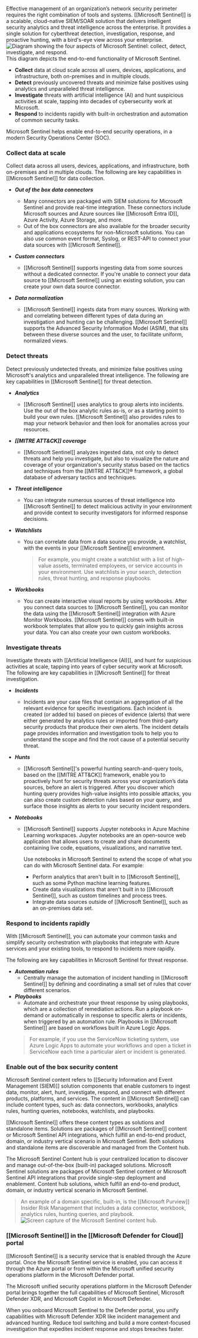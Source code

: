 Effective management of an organization’s network security perimeter requires the right combination of tools and systems. [[Microsoft Sentinel]] is a scalable, cloud-native SIEM/SOAR solution that delivers intelligent security analytics and threat intelligence across the enterprise. It provides a single solution for cyberthreat detection, investigation, response, and proactive hunting, with a bird's-eye view across your enterprise.![Diagram showing the four aspects of Microsoft Sentinel: collect, detect, investigate, and respond.](https://learn.microsoft.com/en-us/training/wwl-sci/describe-security-capabilities-of-azure-sentinel/media/3-four-aspects-azure-sentinel.png)This diagram depicts the end-to-end functionality of Microsoft Sentinel.

- **Collect** data at cloud scale across all users, devices, applications, and infrastructure, both on-premises and in multiple clouds.
- **Detect** previously uncovered threats and minimize false positives using analytics and unparalleled threat intelligence.
- **Investigate** threats with artificial intelligence (AI) and hunt suspicious activities at scale, tapping into decades of cybersecurity work at Microsoft.
- **Respond** to incidents rapidly with built-in orchestration and automation of common security tasks.

Microsoft Sentinel helps enable end-to-end security operations, in a modern Security Operations Center (SOC).
### Collect data at scale
Collect data across all users, devices, applications, and infrastructure, both on-premises and in multiple clouds. The following are key capabilities in [[Microsoft Sentinel]] for data collection.

- _**Out of the box data connectors**_
	- Many connectors are packaged with SIEM solutions for Microsoft Sentinel and provide real-time integration. These connectors include Microsoft sources and Azure sources like [[Microsoft Entra ID]], Azure Activity, Azure Storage, and more.
	- Out of the box connectors are also available for the broader security and applications ecosystems for non-Microsoft solutions. You can also use common event format, Syslog, or REST-API to connect your data sources with [[Microsoft Sentinel]].
    
- _**Custom connectors**_
	- [[Microsoft Sentinel]] supports ingesting data from some sources without a dedicated connector. If you're unable to connect your data source to [[Microsoft Sentinel]] using an existing solution, you can create your own data source connector.
    
- _**Data normalization**_
	- [[Microsoft Sentinel]] ingests data from many sources. Working with and correlating between different types of data during an investigation and hunting can be challenging. [[Microsoft Sentinel]] supports the Advanced Security Information Model (ASIM), that sits between these diverse sources and the user, to facilitate uniform, normalized views.
### Detect threats
Detect previously undetected threats, and minimize false positives using Microsoft's analytics and unparalleled threat intelligence. The following are key capabilities in [[Microsoft Sentinel]] for threat detection.

- _**Analytics**_ 
	- [[Microsoft Sentinel]] uses analytics to group alerts into incidents. Use the out of the box analytic rules as-is, or as a starting point to build your own rules. [[Microsoft Sentinel]] also provides rules to map your network behavior and then look for anomalies across your resources.
    
- _**[[MITRE ATT&CK]] coverage**_
	- [[Microsoft Sentinel]] analyzes ingested data, not only to detect threats and help you investigate, but also to visualize the nature and coverage of your organization's security status based on the tactics and techniques from the [[MITRE ATT&CK]]® framework, a global database of adversary tactics and techniques.
    
- _**Threat intelligence**_
	- You can integrate numerous sources of threat intelligence into [[Microsoft Sentinel]] to detect malicious activity in your environment and provide context to security investigators for informed response decisions.
    
- _**Watchlists**_
	- You can correlate data from a data source you provide, a watchlist, with the events in your [[Microsoft Sentinel]] environment. 
		>For example, you might create a watchlist with a list of high-value assets, terminated employees, or service accounts in your environment. Use watchlists in your search, detection rules, threat hunting, and response playbooks.
    
- _**Workbooks**_
	- You can create interactive visual reports by using workbooks. After you connect data sources to [[Microsoft Sentinel]], you can monitor the data using the [[Microsoft Sentinel]] integration with Azure Monitor Workbooks. [[Microsoft Sentinel]] comes with built-in workbook templates that allow you to quickly gain insights across your data. You can also create your own custom workbooks.
### Investigate threats
Investigate threats with [[Artificial Intelligence (AI)]], and hunt for suspicious activities at scale, tapping into years of cyber security work at Microsoft. The following are key capabilities in [[Microsoft Sentinel]] for threat investigation.

- _**Incidents**_
	- Incidents are your case files that contain an aggregation of all the relevant evidence for specific investigations. Each incident is created (or added to) based on pieces of evidence (alerts) that were either generated by analytics rules or imported from third-party security products that produce their own alerts. The incident details page provides information and investigation tools to help you to understand the scope and find the root cause of a potential security threat.
    
- _**Hunts**_
	- [[Microsoft Sentinel]]'s powerful hunting search-and-query tools, based on the [[MITRE ATT&CK]] framework, enable you to proactively hunt for security threats across your organization’s data sources, before an alert is triggered. After you discover which hunting query provides high-value insights into possible attacks, you can also create custom detection rules based on your query, and surface those insights as alerts to your security incident responders.
    
- _**Notebooks**_
	- [[Microsoft Sentinel]] supports Jupyter notebooks in Azure Machine Learning workspaces. Jupyter notebooks are an open-source web application that allows users to create and share documents containing live code, equations, visualizations, and narrative text.
    
	    Use notebooks in Microsoft Sentinel to extend the scope of what you can do with Microsoft Sentinel data. For example:
	    - Perform analytics that aren't built in to [[Microsoft Sentinel]], such as some Python machine learning features.
	    - Create data visualizations that aren't built in to [[Microsoft Sentinel]], such as custom timelines and process trees.
	    - Integrate data sources outside of [[Microsoft Sentinel]], such as an on-premises data set.
### Respond to incidents rapidly
With [[Microsoft Sentinel]], you can automate your common tasks and simplify security orchestration with playbooks that integrate with Azure services and your existing tools, to respond to incidents more rapidly.

The following are key capabilities in Microsoft Sentinel for threat response.
- _**Automation rules**_
	- Centrally manage the automation of incident handling in [[Microsoft Sentinel]] by defining and coordinating a small set of rules that cover different scenarios.
- _**Playbooks**_
	- Automate and orchestrate your threat response by using playbooks, which are a collection of remediation actions. Run a playbook on-demand or automatically in response to specific alerts or incidents, when triggered by an automation rule. Playbooks in [[Microsoft Sentinel]] are based on workflows built in Azure Logic Apps. 
	>	For example, if you use the ServiceNow ticketing system, use Azure Logic Apps to automate your workflows and open a ticket in ServiceNow each time a particular alert or incident is generated.
### Enable out of the box security content
Microsoft Sentinel content refers to [[Security Information and Event Management (SIEM)]] solution components that enable customers to ingest data, monitor, alert, hunt, investigate, respond, and connect with different products, platforms, and services. The content in [[Microsoft Sentinel]] can include content types, such as: data connectors, workbooks, analytics rules, hunting queries, notebooks, watchlists, and playbooks.

[[Microsoft Sentinel]] offers these content types as solutions and standalone items. Solutions are packages of [[Microsoft Sentinel]] content or Microsoft Sentinel API integrations, which fulfill an end-to-end product, domain, or industry vertical scenario in Microsoft Sentinel. Both solutions and standalone items are discoverable and managed from the Content hub.

The Microsoft Sentinel Content hub is your centralized location to discover and manage out-of-the-box (built-in) packaged solutions. Microsoft Sentinel solutions are packages of Microsoft Sentinel content or Microsoft Sentinel API integrations that provide single-step deployment and enablement. Content hub solutions, which fulfill an end-to-end product, domain, or industry vertical scenario in Microsoft Sentinel. 
>An example of a domain specific, built-in, is the [[Microsoft Purview]] Insider Risk Management that includes a data connector, workbook, analytics rules, hunting queries, and playbook.![Screen capture of the Microsoft Sentinel content hub.](https://learn.microsoft.com/en-us/training/wwl-sci/describe-security-capabilities-of-azure-sentinel/media/content-hub.png)

### [[Microsoft Sentinel]] in the [[Microsoft Defender for Cloud]] portal
[[Microsoft Sentinel]] is a security service that is enabled through the Azure portal. Once the Microsoft Sentinel service is enabled, you can access it through the Azure portal or from within the Microsoft unified security operations platform in the Microsoft Defender portal.

The Microsoft unified security operations platform in the Microsoft Defender portal brings together the full capabilities of Microsoft Sentinel, Microsoft Defender XDR, and Microsoft Copilot in Microsoft Defender.

When you onboard Microsoft Sentinel to the Defender portal, you unify capabilities with Microsoft Defender XDR like incident management and advanced hunting. Reduce tool switching and build a more context-focused investigation that expedites incident response and stops breaches faster.